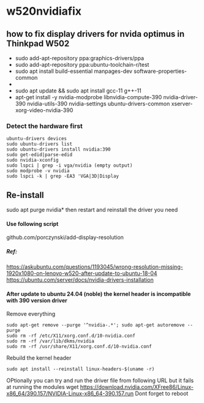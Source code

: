 # w520nvidiafix
## how to fix display drivers for nvida optimus in Thinkpad W502
* sudo add-apt-repository ppa:graphics-drivers/ppa
* sudo add-apt-repository ppa:ubuntu-toolchain-r/test
* sudo apt install build-essential manpages-dev software-properties-common
* 
* sudo apt update && sudo apt install gcc-11 g++-11
* apt-get install -y nvidia-modprobe libnvidia-compute-390 nvidia-driver-390 nvidia-utils-390 nvidia-settings ubuntu-drivers-common xserver-xorg-video-nvidia-390  
### Detect the hardware first 
```
ubuntu-drivers devices
sudo ubuntu-drivers list
sudo ubuntu-drivers install nvidia:390
sudo get-edid|parse-edid
sudo nvidia-xconfig
sudo lspci | grep -i vga/nvidia (empty output)
sudo modprobe -v nvidia 
sudo lspci -k | grep -EA3 'VGA|3D|Display
```

## Re-install
sudo apt purge nvidia* then restart and reinstall the driver you need 

#### Use following script
github.com/porczynski/add-display-resolution

##### Ref:
https://askubuntu.com/questions/1193045/wrong-resolution-missing-1920x1080-on-lenovo-w520-after-update-to-ubuntu-18-04
https://ubuntu.com/server/docs/nvidia-drivers-installation


####  After update to ubuntu 24.04 (noble) the kernel header is incompatible with 390 version driver
Remove everything
```
sudo apt-get remove --purge '^nvidia-.*'; sudo apt-get autoremove --purge
sudo rm -rf /etc/X11/xorg.conf.d/10-nvidia.conf
sudo rm -rf /var/lib/dkms/nvidia
sudo rm -rf /usr/share/X11/xorg.conf.d/10-nvidia.conf
```
Rebuild the kernel header
```
sudo apt install --reinstall linux-headers-$(uname -r)
```
OPtionally you can try and run the driver file from following URL but it fails at running the modules
wget https://download.nvidia.com/XFree86/Linux-x86_64/390.157/NVIDIA-Linux-x86_64-390.157.run
Dont forget to reboot
